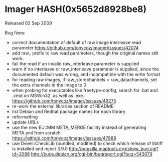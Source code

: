 # Imager HASH(0x5652d8928be8)

Released 02 Sep 2009

Bug fixes:
- correct documentation of default of raw image interleave read parameter https://github.com/tonycoz/imager/isssues/42074 
- add raw_ prefix to raw read parameters, though the original names still work. 
- fail the read if an invalid raw_interleave parameter is supplied 
- warn if no interleave or raw_interleave parameter is supplied, since the documented default was wrong, and incompatible with the write format 
- for reading raw images, if raw_storechannels > raw_datachannels, set the extra channels in the image to 0 
- when probing for executables like freetype-config, search for .bat and .cmd on MSWin32, as well as .exe. https://github.com/tonycoz/imager/isssues/49275 
- re-work the external libraries section of README:
- list Debian and Redhat package names for each library
- reformatting
- update URLs 
- use the new EU::MM META_MERGE facility instead of generating META.yml from scratch https://github.com/tonycoz/imager/isssues/47888 
- use Devel::CheckLib (bundled, modified) to check which release of libtiff is installed and reject 3.9.0 http://bugzilla.maptools.org/show_bug.cgi?id=2088 http://bugs.debian.org/cgi-bin/bugreport.cgi?bug=543079